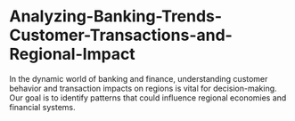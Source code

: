 # Analyzing-Banking-Trends-Customer-Transactions-and-Regional-Impact
In the dynamic world of banking and finance, understanding customer behavior and transaction impacts on regions is vital for decision-making. Our goal is to identify patterns that could influence regional economies and financial systems.
